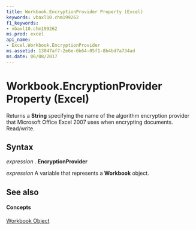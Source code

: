 ```yaml
---
title: Workbook.EncryptionProvider Property (Excel)
keywords: vbaxl10.chm199262
f1_keywords:
- vbaxl10.chm199262
ms.prod: excel
api_name:
- Excel.Workbook.EncryptionProvider
ms.assetid: 13047af7-2e6e-6b64-05f1-8b4bd7a734ad
ms.date: 06/08/2017
---
```



# Workbook.EncryptionProvider Property (Excel)

Returns a **String** specifying the name of the algorithm encryption provider that Microsoft Office Excel 2007 uses when encrypting documents. Read/write.


## Syntax

 _expression_ . **EncryptionProvider**

 _expression_ A variable that represents a **Workbook** object.


## See also


#### Concepts


[Workbook Object](workbook-object-excel.md)

